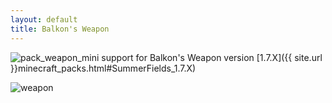 ```yaml
---
layout: default
title: Balkon's Weapon
---
```


![pack_weapon_mini](https://user-images.githubusercontent.com/401965/33348760-e1173270-d497-11e7-901d-7508f31b1525.png) support for Balkon's Weapon version [1.7.X]({{ site.url }}minecraft_packs.html#SummerFields_1.7.X)

![weapon](https://user-images.githubusercontent.com/401965/33348766-eb1c04b2-d497-11e7-953c-c30a7502ada9.png)

